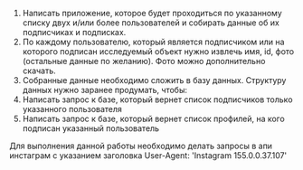1) Написать приложение, которое будет проходиться по указанному
   списку двух и/или более пользователей и собирать данные об их
   подписчиках и подписках.
2) По каждому пользователю, который является подписчиком или на
   которого подписан исследуемый объект нужно извлечь имя, id,
   фото (остальные данные по желанию). Фото можно дополнительно
   скачать.
3) Собранные данные необходимо сложить в базу данных. Структуру
   данных нужно заранее продумать, чтобы:
4) Написать запрос к базе, который вернет список подписчиков
   только указанного пользователя
5) Написать запрос к базе, который вернет список профилей, на кого
   подписан указанный пользователь

Для выполнения данной работы необходимо делать запросы в апи
инстаграм с указанием заголовка
User-Agent: 'Instagram 155.0.0.37.107'